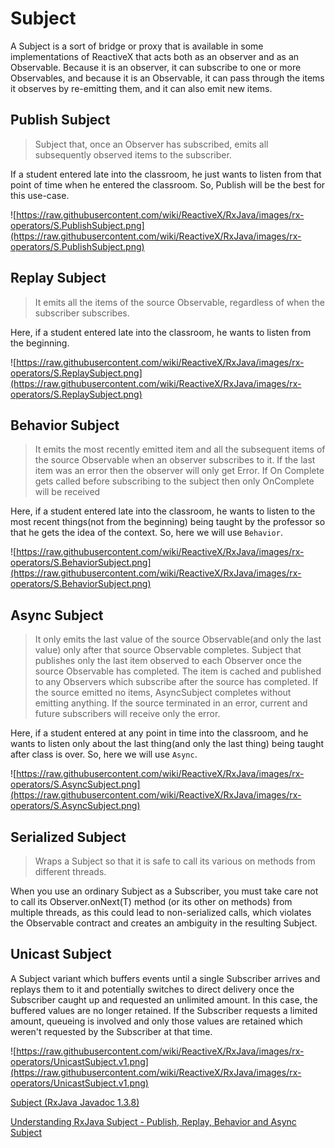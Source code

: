 # Subject

A Subject is a sort of bridge or proxy that is available in some implementations of ReactiveX that acts both as an
observer and as an Observable. Because it is an observer, it can subscribe to one or more Observables, and because it is
an Observable, it can pass through the items it observes by re-emitting them, and it can also emit new items.

## Publish Subject

> Subject that, once an Observer has subscribed, emits all subsequently observed items to the subscriber.

If a student entered late into the classroom, he just wants to listen from that point of time when he entered the
classroom. So, Publish will be the best for this use-case.

![https://raw.githubusercontent.com/wiki/ReactiveX/RxJava/images/rx-operators/S.PublishSubject.png](https://raw.githubusercontent.com/wiki/ReactiveX/RxJava/images/rx-operators/S.PublishSubject.png)

## **Replay Subject**

> It emits all the items of the source Observable, regardless of when the subscriber subscribes.

Here, if a student entered late into the classroom, he wants to listen from the beginning.

![https://raw.githubusercontent.com/wiki/ReactiveX/RxJava/images/rx-operators/S.ReplaySubject.png](https://raw.githubusercontent.com/wiki/ReactiveX/RxJava/images/rx-operators/S.ReplaySubject.png)

## **Behavior Subject**

> It emits the most recently emitted item and all the subsequent items of the source Observable when an observer subscribes to it. If the last item was an error then the observer will only get Error. If On Complete gets called before subscribing to the subject then only OnComplete will be received

Here, if a student entered late into the classroom, he wants to listen to the most recent things(not from the beginning)
being taught by the professor so that he gets the idea of the context. So, here we will use `Behavior`.

![https://raw.githubusercontent.com/wiki/ReactiveX/RxJava/images/rx-operators/S.BehaviorSubject.png](https://raw.githubusercontent.com/wiki/ReactiveX/RxJava/images/rx-operators/S.BehaviorSubject.png)

## **Async Subject**

> It only emits the last value of the source Observable(and only the last value) only after that source Observable completes. Subject that publishes only the last item observed to each Observer once the source Observable has completed. The item is cached and published to any Observers which subscribe after the source has completed. If the source emitted no items, AsyncSubject completes without emitting anything. If the source terminated in an error, current and future subscribers will receive only the error.

Here, if a student entered at any point in time into the classroom, and he wants to listen only about the last thing(and
only the last thing) being taught after class is over. So, here we will use `Async`.

![https://raw.githubusercontent.com/wiki/ReactiveX/RxJava/images/rx-operators/S.AsyncSubject.png](https://raw.githubusercontent.com/wiki/ReactiveX/RxJava/images/rx-operators/S.AsyncSubject.png)

## Serialized Subject

> Wraps a Subject so that it is safe to call its various on methods from different threads.

When you use an ordinary Subject as a Subscriber, you must take care not to call its Observer.onNext(T) method (or its
other on methods) from multiple threads, as this could lead to non-serialized calls, which violates the Observable
contract and creates an ambiguity in the resulting Subject.

## Unicast Subject

A Subject variant which buffers events until a single Subscriber arrives and replays them to it and potentially switches
to direct delivery once the Subscriber caught up and requested an unlimited amount. In this case, the buffered values
are no longer retained. If the Subscriber requests a limited amount, queueing is involved and only those values are
retained which weren't requested by the Subscriber at that time.

![https://raw.githubusercontent.com/wiki/ReactiveX/RxJava/images/rx-operators/UnicastSubject.v1.png](https://raw.githubusercontent.com/wiki/ReactiveX/RxJava/images/rx-operators/UnicastSubject.v1.png)

[Subject (RxJava Javadoc 1.3.8)](http://reactivex.io/RxJava/javadoc/rx/subjects/Subject.html)

[Understanding RxJava Subject - Publish, Replay, Behavior and Async Subject](https://blog.mindorks.com/understanding-rxjava-subject-publish-replay-behavior-and-async-subject-224d663d452f)